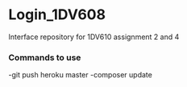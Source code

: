 # Login_1DV608
Interface repository for 1DV610 assignment 2 and 4

### Commands to use
-git push heroku master
-composer update
